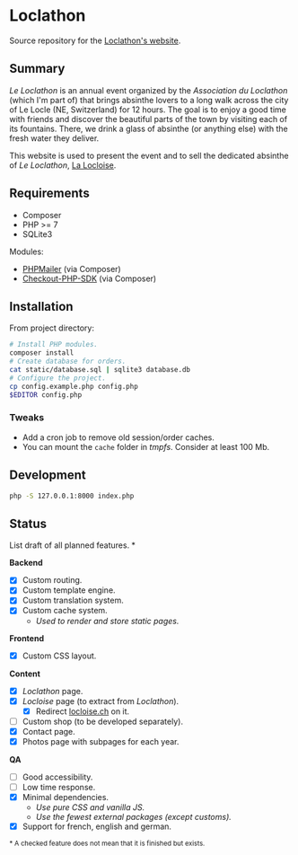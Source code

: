 # Loclathon

Source repository for the [Loclathon's website](https://loclathon.ch).

## Summary

*Le Loclathon* is an annual event organized by the *Association du Loclathon*
(which I'm part of) that brings absinthe lovers to a long walk across
the city of Le Locle (NE, Switzerland) for 12 hours. The goal is to enjoy a good
time with friends and discover the beautiful parts of the town by visiting each
of its fountains. There, we drink a glass of absinthe (or anything else) with
the fresh water they deliver.

This website is used to present the event and to sell the dedicated absinthe of
*Le Loclathon*, [La Locloise](https://loclathon.ch/#locloise).

## Requirements

- Composer
- PHP >= 7
- SQLite3

Modules:
- [PHPMailer](https://github.com/PHPMailer/PHPMailer) (via Composer)
- [Checkout-PHP-SDK](https://github.com/paypal/Checkout-PHP-SDK/) (via Composer)

## Installation

From project directory:

```sh
# Install PHP modules.
composer install
# Create database for orders.
cat static/database.sql | sqlite3 database.db
# Configure the project.
cp config.example.php config.php
$EDITOR config.php
```

### Tweaks

- Add a cron job to remove old session/order caches.
- You can mount the `cache` folder in *tmpfs*. Consider at least 100 Mb.

## Development

```sh
php -S 127.0.0.1:8000 index.php
```

## Status

List draft of all planned features. *  

**Backend**

 - [X] Custom routing.
 - [X] Custom template engine.
 - [X] Custom translation system.
 - [X] Custom cache system.
    - *Used to render and store static pages.*

**Frontend**

 - [X] Custom CSS layout.

**Content**

 - [X] *Loclathon* page.
 - [X] *Locloise* page (to extract from *Loclathon*).
    - [X] Redirect [locloise.ch](locloise.ch) on it.
 - [ ] Custom shop (to be developed separately).
 - [X] Contact page.
 - [X] Photos page with subpages for each year.

**QA**

 - [ ] Good accessibility.
 - [ ] Low time response.
 - [X] Minimal dependencies.
    - *Use pure CSS and vanilla JS.*
    - *Use the fewest external packages (except customs).*
 - [X] Support for french, english and german.

<sub>\* A checked feature does not mean that it is finished but exists.</sub>
